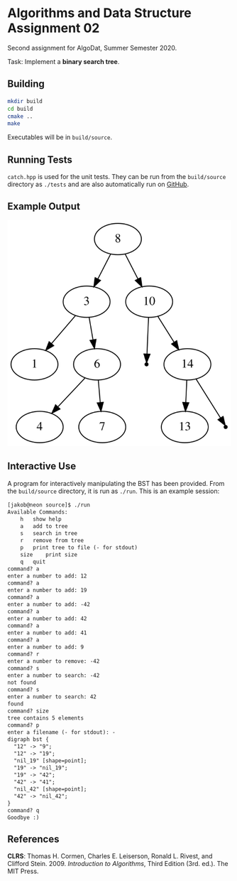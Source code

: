 # Algorithms and Data Structure Assignment 02

Second assignment for AlgoDat, Summer Semester 2020.

Task:  Implement a **binary search tree**.

## Building
```sh
mkdir build
cd build
cmake ..
make
```
Executables will be in `build/source`.

## Running Tests

`catch.hpp` is used for the unit tests.  They can be run from the
`build/source` directory as `./tests` and are also automatically run
on [GitHub](https://github.com/jakobbbb/algodat-assignment-02).

## Example Output

![BST](example.svg)

## Interactive Use

A program for interactively manipulating the BST has been provided.
From the `build/source` directory, it is run as `./run`.  This is an
example session:

```
[jakob@neon source]$ ./run 
Available Commands:
	h	show help
	a	add to tree
	s	search in tree
	r	remove from tree
	p	print tree to file (- for stdout)
	size	print size
	q	quit
command? a
enter a number to add: 12
command? a
enter a number to add: 19
command? a
enter a number to add: -42
command? a
enter a number to add: 42
command? a
enter a number to add: 41
command? a
enter a number to add: 9
command? r
enter a number to remove: -42
command? s   
enter a number to search: -42
not found
command? s
enter a number to search: 42
found
command? size
tree contains 5 elements
command? p
enter a filename (- for stdout): -
digraph bst {
  "12" -> "9";
  "12" -> "19";
  "nil_19" [shape=point];
  "19" -> "nil_19";
  "19" -> "42";
  "42" -> "41";
  "nil_42" [shape=point];
  "42" -> "nil_42";
}
command? q
Goodbye :)
```

## References

**CLRS**:  Thomas H. Cormen, Charles E. Leiserson, Ronald L. Rivest, and
Clifford Stein. 2009. _Introduction to Algorithms_, Third Edition (3rd.
ed.). The MIT Press.
